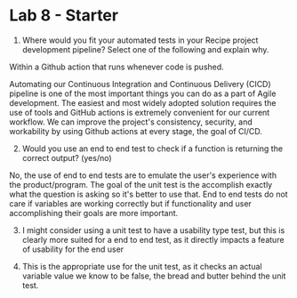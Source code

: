 # Lab 8 - Starter

1. Where would you fit your automated tests in your Recipe project development pipeline? Select one of the following and explain why.

Within a Github action that runs whenever code is pushed.

Automating our Continuous Integration and Continuous Delivery (CICD) pipeline is one of the most important things you can do as a part of Agile development. The easiest and most widely adopted solution requires the use of tools and GitHub actions is extremely convenient for our current workflow. We can improve the project's consistency, security, and workability by using Github actions at every stage, the goal of CI/CD.

2. Would you use an end to end test to check if a function is returning the correct output? (yes/no)

No, the use of end to end tests are to emulate the user's experience with the product/program. The goal of the unit test is the accomplish exactly what the question is asking so it's better to use that. End to end tests do not care if variables are working correctly but if functionality and user accomplishing their goals are more important.

3.  I might consider using a unit test to have a usability type test, but this is clearly more suited for a end to end test, as it directly impacts a feature of usability for the end user

4. This is the appropriate use for the unit test, as it checks an actual variable value we know to be false, the bread and butter behind the unit test.

